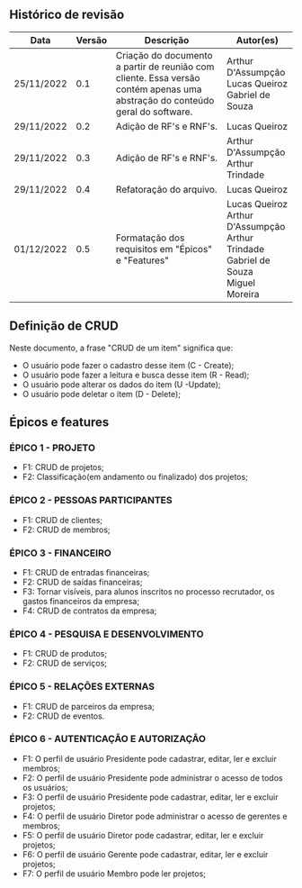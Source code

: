 ## Histórico de revisão

| Data       | Versão | Descrição                                                    | Autor(es)                                               |
| ---------- | ------ | ------------------------------------------------------------ | ------------------------------------------------------- |
| 25/11/2022 | 0.1    | Criação do documento a partir de reunião com cliente. Essa versão contém apenas uma abstração do conteúdo geral do software. | Arthur D'Assumpção<br>Lucas Queiroz<br>Gabriel de Souza |
| 29/11/2022 | 0.2    | Adição de RF's e RNF's.                               | Lucas Queiroz                                           |
| 29/11/2022 | 0.3    | Adição de RF's e RNF's.                          | Arthur D'Assumpção<br>Arthur Trindade                   |
| 29/11/2022 | 0.4    | Refatoração do arquivo.                                      | Lucas Queiroz                                           |
| 01/12/2022 | 0.5    | Formatação dos requisitos em "Épicos" e "Features"  | Lucas Queiroz<br>Arthur D'Assumpção<br>Arthur Trindade<br>Gabriel de Souza<br> Miguel Moreira |

## Definição de CRUD
Neste documento, a frase "CRUD de um item" significa que:
<ul>
  <li>O usuário pode fazer o cadastro desse item (C - Create);</li>
  <li>O usuário pode fazer a leitura e busca desse item (R - Read);</li>
  <li>O usuário pode alterar os dados do item (U -Update);</li>
  <li>O usuário pode deletar o item (D - Delete);</li>
</ul>

## Épicos e features

### ÉPICO 1 - PROJETO
- F1: CRUD de projetos;
- F2: Classificação(em andamento ou finalizado) dos projetos;

### ÉPICO 2 - PESSOAS PARTICIPANTES
- F1: CRUD de clientes;
- F2: CRUD de membros;

### ÉPICO 3 - FINANCEIRO
- F1: CRUD de entradas financeiras;
- F2: CRUD de saídas financeiras;
- F3: Tornar visíveis, para alunos inscritos no processo recrutador, os gastos financeiros da empresa;
- F4: CRUD de contratos da empresa;

### ÉPICO 4 - PESQUISA E DESENVOLVIMENTO
- F1: CRUD de produtos;
- F2: CRUD de serviços;

### ÉPICO 5 - RELAÇÕES EXTERNAS
- F1: CRUD de parceiros da empresa;
- F2: CRUD de eventos.

### ÉPICO 6 - AUTENTICAÇÃO E AUTORIZAÇÃO
- F1: O perfil de usuário Presidente pode cadastrar, editar, ler e excluir membros;
- F2: O perfil de usuário Presidente pode administrar o acesso de todos os usuários;
- F3: O perfil de usuário Presidente pode cadastrar, editar, ler e excluir projetos;
- F4: O perfil de usuário Diretor pode administrar o acesso de gerentes e membros;
- F5: O perfil de usuário Diretor pode cadastrar, editar, ler e excluir projetos;
- F6: O perfil de usuário Gerente pode cadastrar, editar, ler e excluir projetos;
- F7: O perfil de usuário Membro pode ler projetos;

